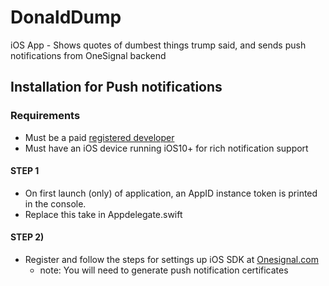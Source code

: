 # DonaldDump
iOS App - Shows quotes of dumbest things trump said, and sends push notifications from OneSignal backend


## Installation for Push notifications

### Requirements 
* Must be a paid [registered developer](https://developer.apple.com)
* Must have an iOS device running iOS10+ for rich notification support

#### STEP 1 
* On first launch (only) of application, an AppID instance token is printed in the console. 
* Replace this take in Appdelegate.swift

#### STEP 2)
* Register and follow the steps for settings up iOS SDK at [Onesignal.com](https://documentation.onesignal.com/docs/ios-sdk-setup)
  - note: You will need to generate push notification certificates
